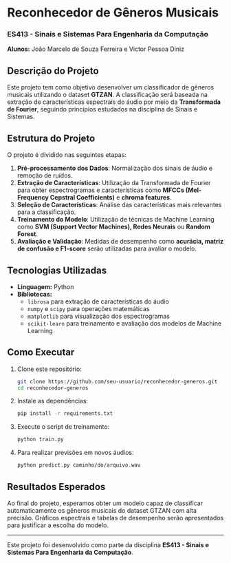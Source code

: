 # Reconhecedor de Gêneros Musicais

### ES413 - Sinais e Sistemas Para Engenharia da Computação  
**Alunos:** João Marcelo de Souza Ferreira e Victor Pessoa Diniz  

## Descrição do Projeto
Este projeto tem como objetivo desenvolver um classificador de gêneros musicais utilizando o dataset **GTZAN**. A classificação será baseada na extração de características espectrais do áudio por meio da **Transformada de Fourier**, seguindo princípios estudados na disciplina de Sinais e Sistemas.

## Estrutura do Projeto
O projeto é dividido nas seguintes etapas:
1. **Pré-processamento dos Dados**: Normalização dos sinais de áudio e remoção de ruídos.
2. **Extração de Características**: Utilização da Transformada de Fourier para obter espectrogramas e características como **MFCCs (Mel-Frequency Cepstral Coefficients)** e **chroma features**.
3. **Seleção de Características**: Análise das características mais relevantes para a classificação.
4. **Treinamento do Modelo**: Utilização de técnicas de Machine Learning como **SVM (Support Vector Machines), Redes Neurais** ou **Random Forest**.
5. **Avaliação e Validação**: Medidas de desempenho como **acurácia, matriz de confusão e F1-score** serão utilizadas para avaliar o modelo.

## Tecnologias Utilizadas
- **Linguagem:** Python
- **Bibliotecas:**
  - `librosa` para extração de características do áudio
  - `numpy` e `scipy` para operações matemáticas
  - `matplotlib` para visualização dos espectrogramas
  - `scikit-learn` para treinamento e avaliação dos modelos de Machine Learning

## Como Executar
1. Clone este repositório:
   ```sh
   git clone https://github.com/seu-usuario/reconhecedor-generos.git
   cd reconhecedor-generos
   ```
2. Instale as dependências:
   ```sh
   pip install -r requirements.txt
   ```
3. Execute o script de treinamento:
   ```sh
   python train.py
   ```
4. Para realizar previsões em novos áudios:
   ```sh
   python predict.py caminho/do/arquivo.wav
   ```

## Resultados Esperados
Ao final do projeto, esperamos obter um modelo capaz de classificar automaticamente os gêneros musicais do dataset GTZAN com alta precisão. Gráficos espectrais e tabelas de desempenho serão apresentados para justificar a escolha do modelo.

---

Este projeto foi desenvolvido como parte da disciplina **ES413 - Sinais e Sistemas Para Engenharia da Computação**.

